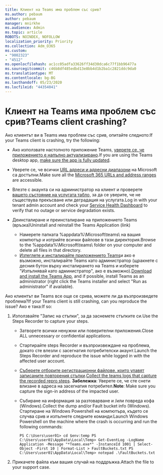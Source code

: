 ```yaml
---
title: Клиент на Teams има проблем със срив?
ms.author: pebaum
author: pebaum
manager: mnirkhe
ms.audience: Admin
ms.topic: article
ROBOTS: NOINDEX, NOFOLLOW
localization_priority: Priority
ms.collection: Adm_O365
ms.custom:
- "9002323"
- "4512"
ms.openlocfilehash: ac1cc05adfa33626ff34d30dca6c77f1bb96477a
ms.sourcegitcommit: c46b8df485edbd13e8bb4d1b2ba1c2821ddc9da0
ms.translationtype: MT
ms.contentlocale: bg-BG
ms.lasthandoff: 05/23/2020
ms.locfileid: "44354041"
---
```

# <a name="teams-client-crashing"></a><span data-ttu-id="6bad0-102">Клиент на Teams има проблем със срив?</span><span class="sxs-lookup"><span data-stu-id="6bad0-102">Teams client crashing?</span></span>

<span data-ttu-id="6bad0-103">Ако клиентът ви в Teams има проблем със срив, опитайте следното:</span><span class="sxs-lookup"><span data-stu-id="6bad0-103">If your Teams client is crashing, try the following:</span></span>

- <span data-ttu-id="6bad0-104">Ако използвате настолното приложение Teams, [уверете се, че приложението е напълно актуализирано](https://support.office.com/article/Update-Microsoft-Teams-535a8e4b-45f0-4f6c-8b3d-91bca7a51db1).</span><span class="sxs-lookup"><span data-stu-id="6bad0-104">If you are using the Teams desktop app, [make sure the app is fully updated](https://support.office.com/article/Update-Microsoft-Teams-535a8e4b-45f0-4f6c-8b3d-91bca7a51db1).</span></span>

- <span data-ttu-id="6bad0-105">Уверете се, че всички [URL адреси и адресни диапазони](https://docs.microsoft.com/microsoftteams/connectivity-issues) на Microsoft са достъпни.</span><span class="sxs-lookup"><span data-stu-id="6bad0-105">Make sure all the [Microsoft 365 URLs and address ranges](https://docs.microsoft.com/microsoftteams/connectivity-issues) are accessible.</span></span>

- <span data-ttu-id="6bad0-106">Влезте с акаунта си на администратор на клиент и проверете [вашето състояние на услугата табло,](https://docs.microsoft.com/office365/enterprise/view-service-health) за да се уверите, че не съществува прекъсване или деградация на услугата.</span><span class="sxs-lookup"><span data-stu-id="6bad0-106">Log in with your tenant admin account and check your [Service Health Dashboard](https://docs.microsoft.com/office365/enterprise/view-service-health) to verify that no outage or service degradation exists.</span></span>

- <span data-ttu-id="6bad0-107">Деинсталиране и преинсталиране на приложението Teams (връзка)</span><span class="sxs-lookup"><span data-stu-id="6bad0-107">Uninstall and reinstall the Teams Application (link)</span></span>
    - <span data-ttu-id="6bad0-108">Намерете папката %appdata%\Microsoft\teams\ на вашия компютър и изтрийте всички файлове в тази директория.</span><span class="sxs-lookup"><span data-stu-id="6bad0-108">Browse to the %appdata%\Microsoft\teams\ folder on your computer and delete all files in that directory.</span></span>
    - <span data-ttu-id="6bad0-109">[Изтеглете и инсталирайте приложението Teams](https://www.microsoft.com/microsoft-365/microsoft-teams/group-chat-software#office-DesktopAppDownload-ofoushy)и ако е възможно, инсталирайте Teams като администратор (щракнете с десния бутон върху инсталирането на Teams и изберете "Изпълнявай като администратор", ако е възможно).</span><span class="sxs-lookup"><span data-stu-id="6bad0-109">[Download and install the Teams App](https://www.microsoft.com/microsoft-365/microsoft-teams/group-chat-software#office-DesktopAppDownload-ofoushy), and if possible, install Teams as an administrator (right click the Teams installer and select "Run as administrator" if available).</span></span>

<span data-ttu-id="6bad0-110">Ако клиентът ви Teams все още се срива, можете ли да възпроизведете проблема?</span><span class="sxs-lookup"><span data-stu-id="6bad0-110">If your Teams client is still crashing, can you reproduce the issue?</span></span> <span data-ttu-id="6bad0-111">Ако е така:</span><span class="sxs-lookup"><span data-stu-id="6bad0-111">If so:</span></span>

1. <span data-ttu-id="6bad0-112">Използвайте "Запис на стъпки", за да заснемете стъпките си.</span><span class="sxs-lookup"><span data-stu-id="6bad0-112">Use the Steps Recorder to capture your steps.</span></span>
    - <span data-ttu-id="6bad0-113">Затворете всички ненужни или поверителни приложения.</span><span class="sxs-lookup"><span data-stu-id="6bad0-113">Close ALL unnecessary or confidential applications.</span></span>
    - <span data-ttu-id="6bad0-114">Стартирайте steps Recorder и възпроизвеждане на проблема, докато сте влезли с засегнатия потребителски акаунт.</span><span class="sxs-lookup"><span data-stu-id="6bad0-114">Launch the Steps Recorder and reproduce the issue while logged in with the affected user account.</span></span>
    - <span data-ttu-id="6bad0-115">[Съберете отборите регистрационни файлове, които улавят записаните повторения стъпки](https://docs.microsoft.com/microsoftteams/log-files).</span><span class="sxs-lookup"><span data-stu-id="6bad0-115">[Collect the teams logs that capture the recorded repro steps](https://docs.microsoft.com/microsoftteams/log-files).</span></span> <span data-ttu-id="6bad0-116">**Забележка**: Уверете се, че сте снети влизане в адреса на засегнатия потребител.</span><span class="sxs-lookup"><span data-stu-id="6bad0-116">**Note**: Make sure you capture the sign-in address of the impacted user.</span></span>
    - <span data-ttu-id="6bad0-117">Събиране на информация за разтоварване и /или повреда кофа (Windows).</span><span class="sxs-lookup"><span data-stu-id="6bad0-117">Collect the dump and/or Fault bucket info (Windows).</span></span> <span data-ttu-id="6bad0-118">Стартиране на Windows Powershell на компютъра, където се случва срив и изпълнете следните команди:</span><span class="sxs-lookup"><span data-stu-id="6bad0-118">Launch Windows Powershell on the machine where the crash is occurring and run the following commands:</span></span>

        `
        PS C:\Users\user01> cd $env:temp
        PS C:\Users\user01\AppData\Local\Temp> Get-EventLog -LogName Application -Message "*Teams.exe*" -InstanceId 1001 | Select-Object -First 10 | Format-List > FaultBuckets.txt
        PS C:\Users\user01\AppData\Local\Temp> notepad .\FaultBuckets.txt
        `
    
2. <span data-ttu-id="6bad0-119">Прикачете файла към вашия случай на поддръжка.</span><span class="sxs-lookup"><span data-stu-id="6bad0-119">Attach the file to your support case.</span></span>
